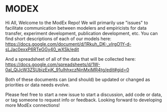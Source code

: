 # MODEX

Hi All,
Welcome to the ModEx Repo! We will primarily use "issues" to facilitate communication between modelers and empiricists for data transfer, experiment development, publication development, etc. You can find short descriptions of each of our models here:
https://docs.google.com/document/d/1Rkuh_DK-_vIrgO1Y-d-sLJac0exxP6RTeGGy40_wXSk/edit

And a spreadsheet of all of the data that will be collected here:
https://docs.google.com/spreadsheets/d/1W-0al_QiJcW3ZSUbjzExjK_91ulhhxczNjnMxiMR4tg/edit#gid=0

Both of these documents can (and should) be updated or changed as priorities or data needs evolve.

Please feel free to start a new issue to start a discussion, add code or data, or tag someone to request info or feedback. Looking forward to developing more ModEx connections!
